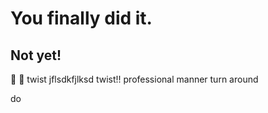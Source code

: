 # You finally did it.
## Not yet!
:bug:
🥇
twist
jflsdkfjlksd
twist!!
professional manner
turn around


do

